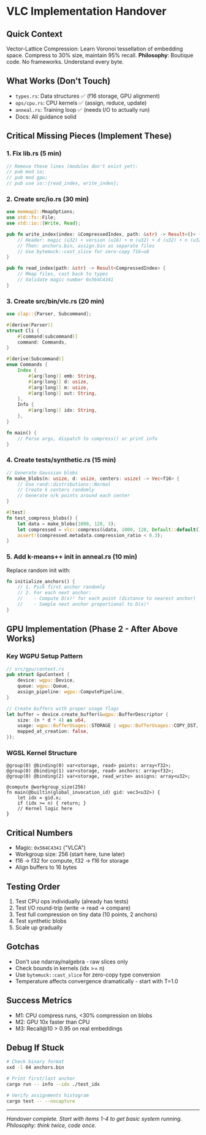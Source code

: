 # VLC Implementation Handover

## Quick Context
Vector-Lattice Compression: Learn Voronoi tessellation of embedding space. Compress to 30% size, maintain 95% recall.
**Philosophy**: Boutique code. No frameworks. Understand every byte.

## What Works (Don't Touch)
- `types.rs`: Data structures ✅ (f16 storage, GPU alignment)
- `ops/cpu.rs`: CPU kernels ✅ (assign, reduce, update)  
- `anneal.rs`: Training loop ✅ (needs I/O to actually run)
- Docs: All guidance solid

## Critical Missing Pieces (Implement These)

### 1. Fix lib.rs (5 min)
```rust
// Remove these lines (modules don't exist yet):
// pub mod io;
// pub mod gpu;
// pub use io::{read_index, write_index};
```

### 2. Create src/io.rs (30 min)
```rust
use memmap2::MmapOptions;
use std::fs::File;
use std::io::{Write, Read};

pub fn write_index(index: &CompressedIndex, path: &str) -> Result<()> {
    // Header: magic (u32) + version (u16) + m (u32) + d (u32) + n (u32)
    // Then: anchors.bin, assign.bin as separate files
    // Use bytemuck::cast_slice for zero-copy f16→u8
}

pub fn read_index(path: &str) -> Result<CompressedIndex> {
    // Mmap files, cast back to types
    // Validate magic number 0x564C4341
}
```

### 3. Create src/bin/vlc.rs (20 min)
```rust
use clap::{Parser, Subcommand};

#[derive(Parser)]
struct Cli {
    #[command(subcommand)]
    command: Commands,
}

#[derive(Subcommand)]
enum Commands {
    Index { 
        #[arg(long)] emb: String,
        #[arg(long)] d: usize,
        #[arg(long)] m: usize,
        #[arg(long)] out: String,
    },
    Info {
        #[arg(long)] idx: String,
    },
}

fn main() {
    // Parse args, dispatch to compress() or print info
}
```

### 4. Create tests/synthetic.rs (15 min)
```rust
// Generate Gaussian blobs
fn make_blobs(n: usize, d: usize, centers: usize) -> Vec<f16> {
    // Use rand::distributions::Normal
    // Create k centers randomly
    // Generate n/k points around each center
}

#[test]
fn test_compress_blobs() {
    let data = make_blobs(1000, 128, 3);
    let compressed = vlc::compress(&data, 1000, 128, Default::default());
    assert!(compressed.metadata.compression_ratio < 0.3);
}
```

### 5. Add k-means++ init in anneal.rs (10 min)
Replace random init with:
```rust
fn initialize_anchors() {
    // 1. Pick first anchor randomly
    // 2. For each next anchor:
    //    - Compute D(x)² for each point (distance to nearest anchor)
    //    - Sample next anchor proportional to D(x)²
}
```

## GPU Implementation (Phase 2 - After Above Works)

### Key WGPU Setup Pattern
```rust
// src/gpu/context.rs
pub struct GpuContext {
    device: wgpu::Device,
    queue: wgpu::Queue,
    assign_pipeline: wgpu::ComputePipeline,
}

// Create buffers with proper usage flags
let buffer = device.create_buffer(&wgpu::BufferDescriptor {
    size: (n * d * 4) as u64,
    usage: wgpu::BufferUsages::STORAGE | wgpu::BufferUsages::COPY_DST,
    mapped_at_creation: false,
});
```

### WGSL Kernel Structure
```wgsl
@group(0) @binding(0) var<storage, read> points: array<f32>;
@group(0) @binding(1) var<storage, read> anchors: array<f32>;  
@group(0) @binding(2) var<storage, read_write> assigns: array<u32>;

@compute @workgroup_size(256)
fn main(@builtin(global_invocation_id) gid: vec3<u32>) {
    let idx = gid.x;
    if (idx >= n) { return; }
    // Kernel logic here
}
```

## Critical Numbers
- Magic: `0x564C4341` ("VLCA")
- Workgroup size: 256 (start here, tune later)
- f16 → f32 for compute, f32 → f16 for storage
- Align buffers to 16 bytes

## Testing Order
1. Test CPU ops individually (already has tests)
2. Test I/O round-trip (write → read → compare)
3. Test full compression on tiny data (10 points, 2 anchors)
4. Test synthetic blobs
5. Scale up gradually

## Gotchas
- Don't use ndarray/nalgebra - raw slices only
- Check bounds in kernels (idx >= n)
- Use `bytemuck::cast_slice` for zero-copy type conversion
- Temperature affects convergence dramatically - start with T=1.0

## Success Metrics
- M1: CPU compress runs, <30% compression on blobs
- M2: GPU 10x faster than CPU
- M3: Recall@10 > 0.95 on real embeddings

## Debug If Stuck
```bash
# Check binary format
xxd -l 64 anchors.bin

# Print first/last anchor
cargo run -- info --idx ./test_idx

# Verify assignments histogram  
cargo test -- --nocapture
```

---
*Handover complete. Start with items 1-4 to get basic system running. Philosophy: think twice, code once.*
